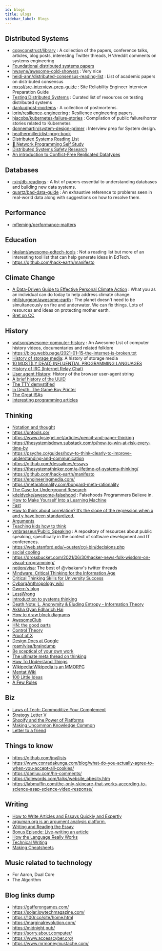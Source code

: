 ```yaml
---
id: blogs
title: Blogs
sidebar_label: Blogs
---
```


## Distributed Systems

- [copyconstruct/library](https://github.com/copyconstruct/library) : A collection of the papers, conference talks, articles, blog posts, interesting Twitter threads, HN/reddit comments on systems engineering
- [Foundational distributed systems papers](http://muratbuffalo.blogspot.com/2021/02/foundational-distributed-systems-papers.html?m=1)
- [hwayne/awesome-cold-showers](https://github.com/hwayne/awesome-cold-showers) : Very nice
- [heidi-ann/distributed-consensus-reading-list](https://github.com/heidi-ann/distributed-consensus-reading-list) : List of academic papers on distributed consensus
- [mxssl/sre-interview-prep-guide](https://github.com/mxssl/sre-interview-prep-guide) : Site Reliability Engineer Interview Preparation Guide
- [Testing Distributed Systems](https://asatarin.github.io/testing-distributed-systems/) : Curated list of resources on testing distributed systems
- [danluu/post-mortems](https://github.com/danluu/post-mortems) : A collection of postmortems.
- [lorin/resilience-engineering](https://github.com/lorin/resilience-engineering) : Resilience engineering papers.
- [hjacobs/kubernetes-failure-stories](https://github.com/hjacobs/kubernetes-failure-stories) : Compilation of public failure/horror stories related to Kubernetes
- [donnemartin/system-design-primer](https://github.com/donnemartin/system-design-primer) : Interview prep for System design.
- [heathermiller/dist-prog-book](https://github.com/heathermiller/dist-prog-book)
- [Distributed Systems Reading List](https://tgvashworth.com/2015/12/07/distributed-systems-reading-list.html)
- [🌟 Network Programming Self Study](https://siliconsprawl.com/2020/05/10/network-programming-self-study.html)
- [Distributed Systems Safety Research](http://jepsen.io/)
- [An introduction to Conflict-Free Replicated Datatypes](https://lars.hupel.info/topics/crdt/01-intro)

## Databases

- [rxin/db-readings](https://github.com/rxin/db-readings) : A list of papers essential to understanding databases and building new data systems.
- [quartz/bad-data-guide](https://github.com/Quartz/bad-data-guide) : An exhaustive reference to problems seen in real-world data along with suggestions on how to resolve them.

## Performance

- [mfleming/performance-matters](https://github.com/mfleming/performance-resources)

## Education

- [hkalant/awesome-edtech-tools](https://github.com/hkalant/awesome-edtech-tools) : Not a reading list but more of an interesting tool list that can help generate ideas in EdTech.
- https://github.com/hack-earth/manifesto

## Climate Change

- [A Data-Driven Guide to Effective Personal Climate Action](https://erikareinhardt.com/personal-climate-action) : What you as an individual can do today to help address climate change.
- [philsturgeon/awesome-earth](https://github.com/philsturgeon/awesome-earth) : The planet doesn't need to be simultaneously on fire and underwater. We can fix things. Lots of resources and ideas on protecting mother earth.
- [Bret on CC](http://worrydream.com/ClimateChange/)

## History

- [watson/awesome-computer-history](https://github.com/watson/awesome-computer-history) : An Awesome List of computer history videos, documentaries and related folklore
- https://blog.webb.page/2021-01-15-the-internet-is-broken.txt
- [History of storage media](https://codewords.recurse.com/issues/seven/a-history-of-storage-media): A history of storage media
- [10 MOST(LY DEAD) INFLUENTIAL PROGRAMMING LANGUAGES](https://www.hillelwayne.com/post/influential-dead-languages)
- [History of IRC (Internet Relay Chat) ](https://daniel.haxx.se/irchistory.html)
- [User agent History](https://webaim.org/blog/user-agent-string-history/?utm_source=hackernewsletter&utm_medium=email&utm_term=fav): History of the browser user-agent string
- [A brief history of the UUID](https://segment.com/blog/a-brief-history-of-the-uuid/)
- [The TTY demystified](http://www.linusakesson.net/programming/tty/)
- [In Depth: The Game Boy Printer](https://shonumi.github.io/articles/art2.html)
- [The Great ISAs](https://www.cs.cornell.edu/courses/cs7491/2020sp/)
- [Interesting programming articles](https://esoteric.codes/)

## Thinking

- [Notation and thought](https://github.com/hypotext/notation)
- https://untools.co/
- https://www.dgsiegel.net/articles/pencil-and-paper-thinking
- https://thesystemisdown.substack.com/p/how-to-win-at-risk-every-time-by
- https://psyche.co/guides/how-to-think-clearly-to-improve-understanding-and-communication
- https://github.com/dessalines/essays
- https://thesystemsthinker.com/a-lifetime-of-systems-thinking/
- https://github.com/hack-earth/manifesto
- https://engineeringmedia.com/
- https://metarationality.com/bongard-meta-rationality
- [The Case for Underground Research](http://nawab.me/blog/?p=656)
- [kdeldycke/awesome-falsehood](https://github.com/kdeldycke/awesome-falsehood) : Falsehoods Programmers Believe in.
- [How to Make Yourself Into a Learning Machine](https://superorganizers.substack.com/p/how-to-build-a-learning-machine)
- [Fast](https://patrickcollison.com/fast)
- [How to think about correlation? It’s the slope of the regression when x and y have been standardized.](https://statmodeling.stat.columbia.edu/2020/12/03/how-to-think-about-correlation-its-the-slope-of-the-regression-when-x-and-y-have-been-standardized/)
- [Arguments](http://liamrosen.com/arguments.html)
- [Teaching kids how to think](https://news.ycombinator.com/item?id=24638756)
- [vmbrasseur/Public_Speaking](https://github.com/vmbrasseur/Public_Speaking) : A repository of resources about public speaking, specifically in the context of software development and IT conferences.
- https://web.stanford.edu/~ouster/cgi-bin/decisions.php
- [social cooling](https://www.socialcooling.com/)
- https://drossbucket.com/2021/06/30/hacker-news-folk-wisdom-on-visual-programming/
- [notion/visa](https://www.notion.so/the-best-of-visakanv-s-twitter-threads-1a6ed25cf06e49e388a303903d597b73): The best of @visakanv's twitter threads
- [Mindware: Critical Thinking for the Information Age](https://www.coursera.org/learn/mindware)
- [Critical Thinking Skills for University Success](https://www.coursera.org/learn/critical-thinking-skills)
- [CyborgAnthropology wiki](http://cyborganthropology.com/Main_Page)
- [Gwern's blog](https://www.gwern.net/)
- [LessWrong](https://www.lesswrong.com/)
- [Introduction to systems thinking](https://thesystemsthinker.com/introduction-to-systems-thinking/)
- [Death Note: L, Anonymity & Eluding Entropy - Information Theory](https://www.gwern.net/Death-Note-Anonymity)
- [Akkha Gyan Edharich Hai](https://en.wikipedia.org/wiki/List_of_eponymous_laws)
- [How to draw block diagrams](https://johnwickerson.wordpress.com/2019/08/08/block-diagrams/)
- [AwesomeClub](https://awesomeblog.club/)
- [HN: the good parts](https://danluu.com/hn-comments/)
- [Control Theory](https://fauna.com/blog/control-theory-for-fun-and-profit)
- [Proof of X](https://julian.digital/2020/08/06/proof-of-x/)
- [Design Docs at Google](https://www.industrialempathy.com/posts/design-docs-at-google/)
- [roam/visa/braindump](https://roamresearch.com/#/app/visakanv-public/page/aHYzCZnry)
- [Be sceptical of your own work](https://terrytao.wordpress.com/career-advice/be-sceptical-of-your-own-work/)
- [The ultimate meta thread on thinking](https://twitter.com/james_d_baird/status/1379113187983908866)
- [How To Understand Things](https://nabeelqu.co/understanding)
- [Wikipedia:Wikipedia is an MMORPG](https://en.wikipedia.org/wiki/Wikipedia:Wikipedia_is_an_MMORPG)
- [Mentat Wiki](http://www.ludism.org/mentat/)
- [100 Little Ideas](https://www.collaborativefund.com/blog/100-little-ideas/)
- [A Few Rules](https://www.collaborativefund.com/blog/a-few-rules/)

## Biz
- [Laws of Tech: Commoditize Your Complement](https://www.gwern.net/Complement)
- [Strategy Letter V](https://www.joelonsoftware.com/2002/06/12/strategy-letter-v/)
- [Shopify and the Power of Platforms](https://stratechery.com/2019/shopify-and-the-power-of-platforms/)
- [Making Uncommon Knowledge Common](https://kwokchain.com/2019/04/09/making-uncommon-knowledge-common/)
- [Letter to a friend](https://grahamduncan.blog/letter-to-a-friend-who-may-start-a-new-investment-platform/)

## Things to know
- https://github.com/jnv/lists
- https://www.conradakunga.com/blog/what-do-you-actually-agree-to-when-you-accept-all-cookies/
- https://danluu.com/hn-comments/
- https://idlewords.com/talks/website_obesity.htm
- https://labmuffin.com/the-only-skincare-that-works-according-to-science-asap-science-video-response/

## Writing

- [How to Write Articles and Essays Quickly and Expertly](https://www.downes.ca/cgi-bin/page.cgi?post=38526)
- [arguman.org is an argument analysis platform.](https://en.arguman.org/)
- [Writing and Reading the Essay](https://ocw.mit.edu/courses/comparative-media-studies-writing/21w-735-writing-and-reading-the-essay-fall-2005/index.htm)
- [Bonus Episode: Live-writing an article](https://www.youtube.com/watch?v=VNh13i1bHe0)
- [How the Language Really Works](http://criticalreading.com/)
- [Technical Writing](https://reasonablypolymorphic.com/blog/writing-technical-posts/)
- [Making Cheatsheets](https://www.hillelwayne.com/post/cheatsheets/)

## Music related to technology

- For Aaron, Dual Core
- The Algorithm


## Blog links dump
- https://gafferongames.com/
- https://solar.lowtechmagazine.com/
- https://100r.co/site/home.html
- https://marginalrevolution.com/
- https://midnight.pub/
- https://sorry.about.computer/
- https://www.accesscyber.org/
- https://www.mrmoneymustache.com/
